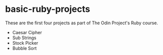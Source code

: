 # basic-ruby-projects
These are the first four projects as part of The Odin Project's Ruby course.
- Caesar Cipher
- Sub Strings
- Stock Picker
- Bubble Sort